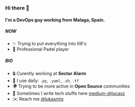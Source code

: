 ### Hi there 👋

#### I'm a DevOps guy working from Malaga, Spain.

##### NOW

- :sparkles: Trying to put everything into K8's
- :tennis: Professional Padel player

##### BIO

- :lock: Curently working at **Sector Alarm**
- :toolbox: I use daily: `.py`, `.yaml`, `.sh`, `.tf`
- :earth_africa: Trying to be more active in **Open Source** communities
- :microscope: Sometimes I write tech stuffe here [medium-@lucasz](https://medium.com/@lucasz)
- :envelope: Reach me [@lukasmlg](https://twitter.com/lukasmlg)




<!--
**lucas-bonilla/lucas-bonilla** is a ✨ _special_ ✨ repository because its `README.md` (this file) appears on your GitHub profile.

Here are some ideas to get you started:

- 🔭 I’m currently working on ...
- 🌱 I’m currently learning ...
- 👯 I’m looking to collaborate on ...
- 🤔 I’m looking for help with ...
- 💬 Ask me about ...
- 📫 How to reach me: ...
- 😄 Pronouns: ...
- ⚡ Fun fact: ...
-->
